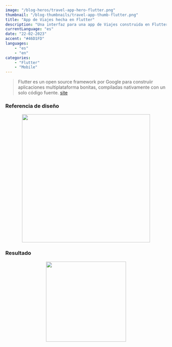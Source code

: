 ```yaml
---
image: "/blog-heros/travel-app-hero-flutter.png"
thumbnail: "/blog-thumbnails/travel-app-thumb-flutter.png"
title: "App de Viajes hecha en Flutter"
description: "Una interfaz para una app de Viajes construida en Flutter"
currentLanguage: "es"
date: "22-02-2023"
accent: "#46D1FD"
languages: 
    - "es"
    - "en"
categories:
    - "Flutter"
    - "Mobile"
---
```

> Flutter es un open source framework por Google para construiir aplicaciones multiplataforma bonitas, compiladas nativamente con un solo código fuente. [site](https://flutter.dev/)

### Referencia de diseño
<p align="center">
<img width="400" src="/blog-resources/design-image.png">
</p>

### Resultado

<div class="img-carousel-blog">
<p align="center"><img src="/blog-resources/travel-app-ss.png" width="250"></p>
</div>

